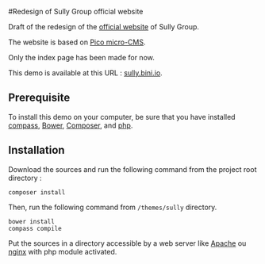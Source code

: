 #Redesign of Sully Group official website

Draft of the redesign of the [official website](http://www.sully-group.fr) of Sully Group.

The website is based on [Pico micro-CMS](https://github.com/picocms/Pico).

Only the index page has been made for now.

This demo is available at this URL : [sully.bini.io](http://sully.bini.io).

## Prerequisite
To install this demo on your computer, be sure that you have installed [compass](http://compass-style.org/), [Bower](http://bower.io/), [Composer](https://getcomposer.org/), and [php](http://php.net/).

## Installation
Download the sources and run the following command from the project root directory :

```
composer install
```

Then, run the following command from `/themes/sully` directory.

```
bower install
compass compile
```

Put the sources in a directory accessible by a web server like [Apache](https://httpd.apache.org/) ou [nginx](http://nginx.org/) with php module activated.